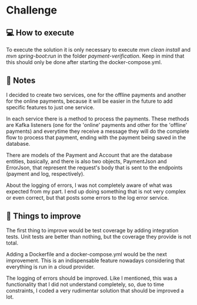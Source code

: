 # Challenge

## :computer: How to execute

To execute the solution it is only necessary to execute _mvn clean install_ and _mvn spring-boot:run_ in the folder _payment-verification_. Keep in mind that this should only be done after starting the docker-compose.yml.

## :memo: Notes

I decided to create two services, one for the offline payments and another for the online payments, because it will be easier in the future to add specific features to just one service. 

In each service there is a method to process the payments. These methods are Kafka listeners (one for the 'online' payments and other for the 'offline' payments) and everytime they receive a message they will do the complete flow to process that payment, ending with the payment being saved in the database. 

There are models of the Payment and Account that are the database entities, basically, and there is also two objects, PaymentJson and ErrorJson, that represent the request's body that is sent to the endpoints (payment and log, respectively).

About the logging of errors, I was not completely aware of what was expected from my part. I end up doing something that is not very complex or even correct, but that posts some errors to the log error service.

## :pushpin: Things to improve

The first thing to improve would be test coverage by adding integration tests. Unit tests are better than nothing, but the coverage they provide is not total. 

Adding a Dockerfile and a docker-compose.yml would be the next improvement. This is an indispensable feature nowadays considering that everything is run in a cloud provider. 

The logging of errors should be improved. Like I mentioned, this was a functionality that I did not understand completely, so, due to time constraints, I coded a very rudimentar solution that should be improved a lot.
